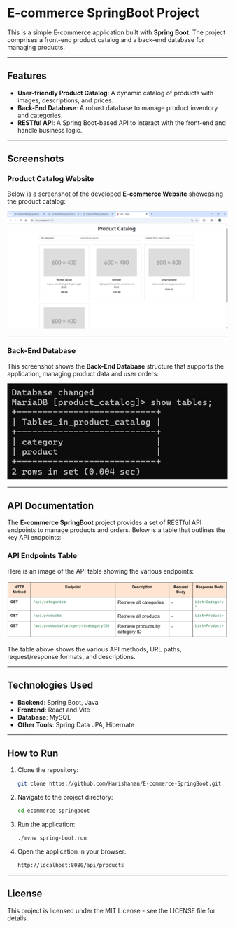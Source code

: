 # E-commerce SpringBoot Project

This is a simple E-commerce application built with **Spring Boot**. The project comprises a front-end product catalog and a back-end database for managing products.

---

## Features
- **User-friendly Product Catalog**: A dynamic catalog of products with images, descriptions, and prices.
- **Back-End Database**: A robust database to manage product inventory and categories.
- **RESTful API**: A Spring Boot-based API to interact with the front-end and handle business logic.
  
---

## Screenshots

### Product Catalog Website
Below is a screenshot of the developed **E-commerce Website** showcasing the product catalog:

![Developed ecommerce website](images/product-catlog-website.png)

---

### Back-End Database
This screenshot shows the **Back-End Database** structure that supports the application, managing product data and user orders:

![Developed backend database](images/Back-end-database.png)

---

## API Documentation

The **E-commerce SpringBoot** project provides a set of RESTful API endpoints to manage products and orders. Below is a table that outlines the key API endpoints:

### API Endpoints Table
Here is an image of the API table showing the various endpoints:

![API Endpoints Table](images/APIs.png)

The table above shows the various API methods, URL paths, request/response formats, and descriptions.

---

## Technologies Used
- **Backend**: Spring Boot, Java
- **Frontend**: React and Vite
- **Database**: MySQL
- **Other Tools**: Spring Data JPA, Hibernate

---

## How to Run

1. Clone the repository:
   ```bash
   git clone https://github.com/Harishanan/E-commerce-SpringBoot.git

2. Navigate to the project directory:
   ```bash
   cd ecommerce-springboot

3. Run the application:
   ```bash
   ./mvnw spring-boot:run

4. Open the application in your browser:
   ```bash
   http://localhost:8080/api/products

---

## License
This project is licensed under the MIT License - see the LICENSE file for details.


